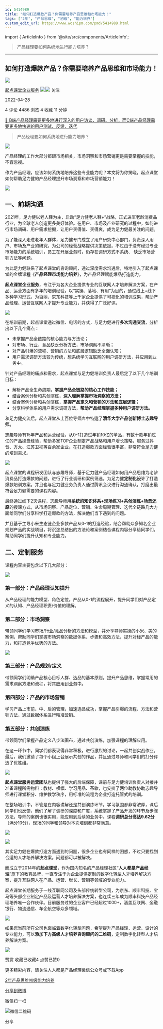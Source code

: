 ```yaml
---
id: 5414989
title: "如何打造爆款产品？你需要培养产品思维和市场能力！"
tags: ["2年", "产品思维", "初级", "能力培养"]
custom_edit_url: https://www.woshipm.com/pmd/5414989.html
---
```

import { ArticleInfo } from '@site/src/components/ArticleInfo';

<ArticleInfo
    author="起点课堂企业服务"
    authorLink="https://www.woshipm.com/u/743221"
    published="2022-04-28"
    views={4486}
    comments={4}
    collects={4}
/>

> 产品经理要如何系统地进行能力培养？

---

## 如何打造爆款产品？你需要培养产品思维和市场能力！

[![](https://static.woshipm.com/pmadmin_avatar_20221221115052_3929.jpg?imageView2/1/w/72/h/72/q/100)](https://www.woshipm.com/u/743221)

[起点课堂企业服务](https://www.woshipm.com/u/743221) ![](https://static.woshipm.com/tag/1125_1@2x.png)![](https://static.woshipm.com/tag/1301_1@2x.png) 关注

2022-04-28

4 评论 4486 浏览 4 收藏 11 分钟

[🔗 B端产品经理需要更多地进行深入的用户访谈、调研、分析，而C端产品经理需要更多地快速的用户测试、反馈、迭代](https://ke.qidianla.com/courses/bcpm)

> 产品经理要如何系统地进行能力培养？

![](https://image.woshipm.com/wp-files/2022/04/XvD5O12Uqw5Sk28sKdsI.jpg)

产品经理的工作大部分都跟市场相关，市场洞察和市场营销更是需要掌握的技能，不容忽视。

作为产品经理，应该如何系统地培养这些专业能力呢？本文将为你揭晓，起点课堂如何帮助足力健的产品经理提升市场洞察和市场营销能力！

![](https://image.woshipm.com/wp-files/2022/04/tx8s8lLmZ189uOYVb4Lw.png)

## 一、前期沟通

2021年，足力健以老人鞋为主，启动“足力健老人鞋+”战略，正式进军老龄消费品行业，为全球老人创造更多美好体验。在用户、市场及产业研究的过程中，如何进行市场调研、用户需求挖掘，让用户买得值、买得爽，成为足力健最关注的问题。

为了能深入走进老年人群体，足力健专门成立了用户研究中心部门，负责深入用户、市场及产业的研究，为公司的经营战略提供决策依据。不过由于没有经过专业市场能力的系统培训，员工在开展业务时，仍存在调研方式不系统、 缺乏市场营销方法等问题。

为此足力健联系了起点课堂的咨询顾问，通过深度需求沟通后，特地引入了起点课堂的金牌课程《**产品经理市场能力培养**》，为产品经理赋能爆品打造能力。

**起点课堂企业服务**，专注于为各大企业提供专业的互联网人才培养解决方案，在产品、运营方面有多年的培训经验，以“实操、落地、有用”为目的，通过线上+线下多种学习形式，为百丽、京东科技等上千家企业提供了可视化的培训成果，帮助产品经理、运营互联网人才提升专业能力，并获得了广泛好评。

![](https://image.woshipm.com/wp-files/2022/04/KC8uIgCwdUOnUZ44UDj5.png)

在培训前期，起点课堂通过微信、电话的方式，与足力健进行**多次沟通交流**，分析出以下几个痛点：

*   未掌握产品全链路的核心能力与方法论；
*   对市场、行业、竞品缺乏分析方法，市场洞察不清晰；
*   对产品引爆的流程、营销的方法和底层逻辑缺乏全面认知；
*   用户需求调研方法较为传统，想系统学习互联网的用户调研方法，并应用到业务中。

针对产品经理的痛点和需求，起点课堂与足力健培训负责人最后定了以下几个培训目标：

*   解析产品全生命周期，**掌握产品全链路的核心工作技能；**
*   结合案例分析和共创演练，**深入理解掌握市场洞察的方法；**
*   结合案例分析和共创演练，**掌握产品定义和营销的方法和底层逻辑；**
*   分享科学体系的用户需求调研方法，**帮助产品经理掌握多种用户调研方法。**

和足力健交流后，起点课堂从上百位导师库中特邀了**清华大学产品创新博士志趣导师。**

志趣导师有15年产品和运营经验，从0-1打造过年销10亿的单品，有数十款年销过亿的产品操盘经验，帮助多家TOP企业制定产品战略和用户增长策略，服务过抖音、方太、江苏卫视等百余家企业，在打造爆款方面经验很丰富，非常符合足力健的培训需求。

![](https://image.woshipm.com/wp-files/2022/04/RnZgwSGTPjYXHN6PdJJX.png)

起点课堂的课程研发团队与志趣导师，基于足力健产品经理如何用产品思维为老龄消费品打造爆款的问题，进行了行业调研和案例筛选，为足力健**定制化设计**了打造爆款培训方案。并且也与足力健业务负责人通过腾讯会议进行沟通确认，打磨出最符合足力健需要的课程内容。

最终通过线下2天课程，志趣导师用**系统的知识体系+现场练习+共创演练+场景还原**的授课方式，从市场洞察、产品定位、营销、生命周期管理、迭代全链路几大方面给同学们分享科学打造爆款的方法，解决他们当下遇到的问题。

并且基于主导小米生态链企业多款产品从0-1的打造经验，结合帮助众多知名企业规划产品的实战项目，将沉淀总结出的方法论和案例结合课程内容分享给同学们，帮助同学们提升认知和专业能力。

## 二、定制服务

课程内容主要包含以下几大部分：

![](https://image.woshipm.com/wp-files/2022/04/1JKS17RrlDsirTiNXbWu.png)

### 第一部分：产品经理认知提升

从产品经理的能力模型、角色定位，产品从0-1的流程展开，提升同学们对产品定义的认知、产品经理职责/价值的理解。

### 第二部分：市场洞察

带领同学们学习市场/行业/竞品分析的方法和模型，并分享导师实操的小米、美的案例，帮助同学们掌握市场洞察的数据体系、步骤和高效方法，提升对标产品的能力，和打造竞争优势的方法。

![](https://image.woshipm.com/wp-files/2022/04/rQEKcaZOcW89H1SrZIYw.png)

### 第三部分：产品规划/定义

带领同学们明确产品核心目标人群、选品的基本原则，提升产品思维，掌握常用的需求洞察方法和流程，将其应用到业务中。

### 第四部分：产品的市场营销

学习产品上市前、中、后的管理，加速选品成功，掌握产品引爆的流程、方法和营销方法，通过数据体系进行精准营销。

### 第五部分：共创演练

带领同学们掌握产品定义八步法画布，通过共创演练，加强课程的理解应用。

在这一环节中，同学们都表现得非常积极，进行激烈的讨论，一起共创实战作业。最后，我们邀请了每个小组上台展示共创的作品，并且通过导师和同学们的打分评选了优胜组。

![](https://image.woshipm.com/wp-files/2022/04/MRU4GspB0uuHrjE5nPRL.jpg)

**起点课堂服务运营团队**也提供了强大的后端保障，课前与足力健培训负责人对接并准备课程所需物料：教材、横幅、学习用品、茶歇，也安排了两位助教协助志趣导师进行课堂积分、维护教学秩序，用标准的流程为企业打造托管式的培训。

在整场培训中，不管是在内容讲解还是共创演练环节，学习氛围都非常浓厚，课后同学们也反馈，他们了解了调研的深度和广度，系统掌握了产品开发的环节及步骤方法，导师的案例也很实用，能应用到后续的业务中。课程**调研总分高达9.62分**（满分10分），现场的同学和领导对本次培训都非常满意。

![](https://image.woshipm.com/wp-files/2022/04/jieWPbEohqw0G4iQDTvx.png)

![](https://image.woshipm.com/wp-files/2022/04/BK4Lca4kRyznDdDYf4K2.png)

其实足力健在爆款打造方面遇到的问题，很多企业也有同样的困惑，不过只要找到合适的人才培养解决方案，问题都可以被解决。

而成立于2014年的**起点课堂**，作为国内知名的产品经理社区“**人人都是产品经理**”旗下的教育品牌，一直专注于为企业提供定制的数字化转型人才培养解决方案，提升互联网人在产品、运营、增长、营销等领域的专业能力。

起点课堂长期服务于一线互联网公司及头部传统转型公司，为京东、顺丰科技、宝马等头部企业制定产品及运营人才培养解决方案，也连续三年成为顺丰科技产品经理培养唯一合作伙伴。目前服务过的企业客户已经超过1000+，涵盖互联网、金融银行、物流通信、车企航空等众多领域。

![](https://image.woshipm.com/wp-files/2022/04/giFV38yWF6lirRIiYycT.png)

如果您当前所在公司也面临着数字化转型问题，希望提升产品经理、运营、设计的专业能力，可以**添加下方高级人才培养咨询顾问的二维码**，定制数字化转型人才培养解决方案。

![](https://image.woshipm.com/wp-files/2022/04/EyVSifNgVjBDC8VuaV2H.png)

赞赏 收藏已收藏4 点赞已赞0

更多精彩内容，请关注人人都是产品经理微信公众号或下载App

[2年](https://www.woshipm.com/tag/2%e5%b9%b4)[产品思维](https://www.woshipm.com/tag/%e4%ba%a7%e5%93%81%e6%80%9d%e7%bb%b4)[初级](https://www.woshipm.com/tag/%e5%88%9d%e7%ba%a7)[能力培养](https://www.woshipm.com/tag/%e8%83%bd%e5%8a%9b%e5%9f%b9%e5%85%bb)

[分享到微博](https://service.weibo.com/share/share.php?appkey=2775287854&title=如何打造爆款产品？你需要培养产品思维和市场能力！&url=https://www.woshipm.com/pmd/5414989.html&pic=https://image.woshipm.com/wp-files/2022/04/XvD5O12Uqw5Sk28sKdsI.jpg)

微信扫一扫

![微信二维码](https://api.pwmqr.com/qrcode/create/?url=https://www.woshipm.com/pmd/5414989.html)

分享